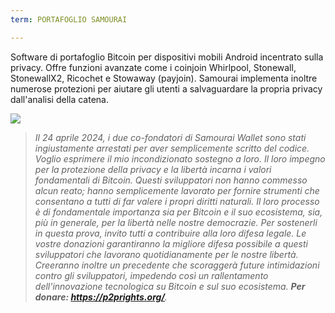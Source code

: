 ```yaml
---
term: PORTAFOGLIO SAMOURAI

---
```

Software di portafoglio Bitcoin per dispositivi mobili Android incentrato sulla privacy. Offre funzioni avanzate come i coinjoin Whirlpool, Stonewall, StonewallX2, Ricochet e Stowaway (payjoin). Samourai implementa inoltre numerose protezioni per aiutare gli utenti a salvaguardare la propria privacy dall'analisi della catena.

![](../../dictionnaire/assets/45.webp)

> *Il 24 aprile 2024, i due co-fondatori di Samourai Wallet sono stati ingiustamente arrestati per aver semplicemente scritto del codice. Voglio esprimere il mio incondizionato sostegno a loro. Il loro impegno per la protezione della privacy e la libertà incarna i valori fondamentali di Bitcoin. Questi sviluppatori non hanno commesso alcun reato; hanno semplicemente lavorato per fornire strumenti che consentano a tutti di far valere i propri diritti naturali. Il loro processo è di fondamentale importanza sia per Bitcoin e il suo ecosistema, sia, più in generale, per la libertà nelle nostre democrazie. Per sostenerli in questa prova, invito tutti a contribuire alla loro difesa legale. Le vostre donazioni garantiranno la migliore difesa possibile a questi sviluppatori che lavorano quotidianamente per le nostre libertà. Creeranno inoltre un precedente che scoraggerà future intimidazioni contro gli sviluppatori, impedendo così un rallentamento dell'innovazione tecnologica su Bitcoin e sul suo ecosistema. **Per donare: https://p2prights.org/**.*
